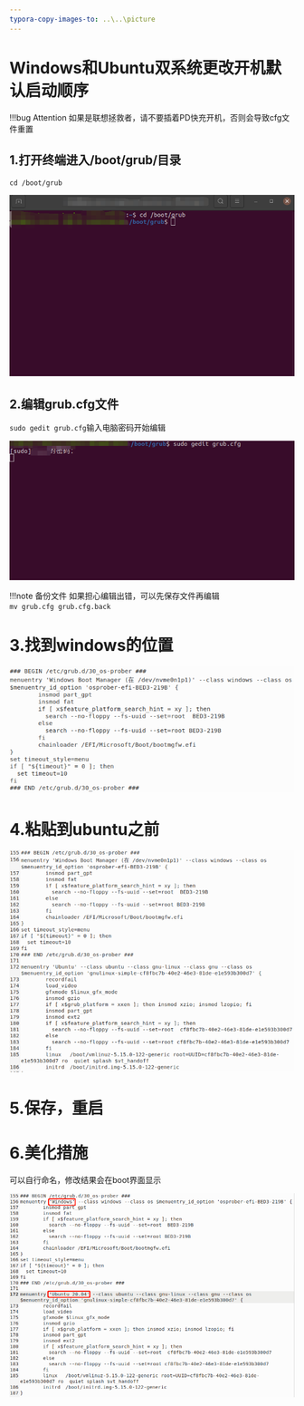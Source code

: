 ```yaml
---
typora-copy-images-to: ..\..\picture
---
```


# Windows和Ubuntu双系统更改开机默认启动顺序

!!!bug Attention 
    如果是联想拯救者，请不要插着PD快充开机，否则会导致cfg文件重置<br>

## 1.打开终端进入/boot/grub/目录

`cd /boot/grub`

![image-20240922012318580](../../picture/image-20240922012318580.png)

## 2.编辑grub.cfg文件

`sudo gedit grub.cfg`输入电脑密码开始编辑

![image-20240922012347032](../../picture/image-20240922012347032.png)

!!!note 备份文件
    如果担心编辑出错，可以先保存文件再编辑<br>
    `mv grub.cfg grub.cfg.back` <br>

# 3.找到windows的位置

![image-20240922012356884](../../picture/image-20240922012356884.png)

# 4.粘贴到ubuntu之前

![image-20240922012405741](../../picture/image-20240922012405741.png)

# 5.保存，重启



# 6.美化措施

可以自行命名，修改结果会在boot界面显示

![image-20240922012423231](../../picture/image-20240922012423231.png)
